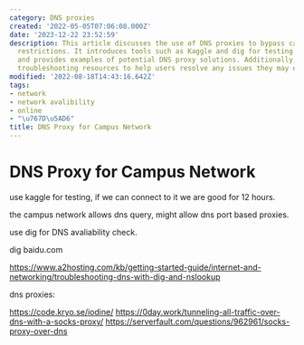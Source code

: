 ```yaml
---
category: DNS proxies
created: '2022-05-05T07:06:08.000Z'
date: '2023-12-22 23:52:59'
description: This article discusses the use of DNS proxies to bypass campus network
  restrictions. It introduces tools such as Kaggle and dig for testing connectivity
  and provides examples of potential DNS proxy solutions. Additionally, it offers
  troubleshooting resources to help users resolve any issues they may encounter.
modified: '2022-08-18T14:43:16.642Z'
tags:
- network
- network avalibility
- online
- "\u767D\u5AD6"
title: DNS Proxy for Campus Network
---
```


# DNS Proxy for Campus Network

use kaggle for testing, if we can connect to it we are good for 12 hours.

the campus network allows dns query, might allow dns port based proxies.

use dig for DNS avaliability check.

dig baidu.com

https://www.a2hosting.com/kb/getting-started-guide/internet-and-networking/troubleshooting-dns-with-dig-and-nslookup

dns proxies:

https://code.kryo.se/iodine/
https://0day.work/tunneling-all-traffic-over-dns-with-a-socks-proxy/
https://serverfault.com/questions/962961/socks-proxy-over-dns
